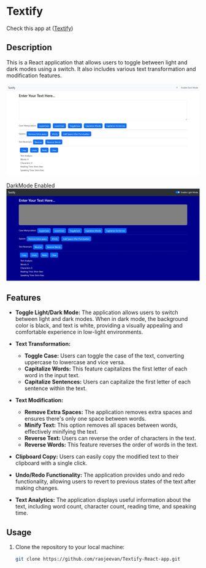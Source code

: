 # Textify
Check this app at ([Textify](https://raojeevan.github.io/Textify-React-app))

## Description

This is a React application that allows users to toggle between light and dark modes using a switch. It also includes various text transformation and modification features.

![LightMode](https://github.com/raojeevan/Textify-React-app/blob/master/textify-Light_Mode.jpeg?raw=true)

DarkMode Enabled
![DarkMode](https://github.com/raojeevan/Textify-React-app/blob/master/textify-Dark_Mode.jpeg?raw=true)

## Features

- **Toggle Light/Dark Mode:** The application allows users to switch between light and dark modes. When in dark mode, the background color is black, and text is white, providing a visually appealing and comfortable experience in low-light environments.

- **Text Transformation:**
  - **Toggle Case:** Users can toggle the case of the text, converting uppercase to lowercase and vice versa.
  - **Capitalize Words:** This feature capitalizes the first letter of each word in the input text.
  - **Capitalize Sentences:** Users can capitalize the first letter of each sentence within the text.

- **Text Modification:**
  - **Remove Extra Spaces:** The application removes extra spaces and ensures there's only one space between words.
  - **Minify Text:** This option removes all spaces between words, effectively minifying the text.
  - **Reverse Text:** Users can reverse the order of characters in the text.
  - **Reverse Words:** This feature reverses the order of words in the text.

- **Clipboard Copy:** Users can easily copy the modified text to their clipboard with a single click.

- **Undo/Redo Functionality:** The application provides undo and redo functionality, allowing users to revert to previous states of the text after making changes.

- **Text Analytics:** The application displays useful information about the text, including word count, character count, reading time, and speaking time.

## Usage

1. Clone the repository to your local machine:

   ```bash
   git clone https://github.com/raojeevan/Textify-React-app.git
